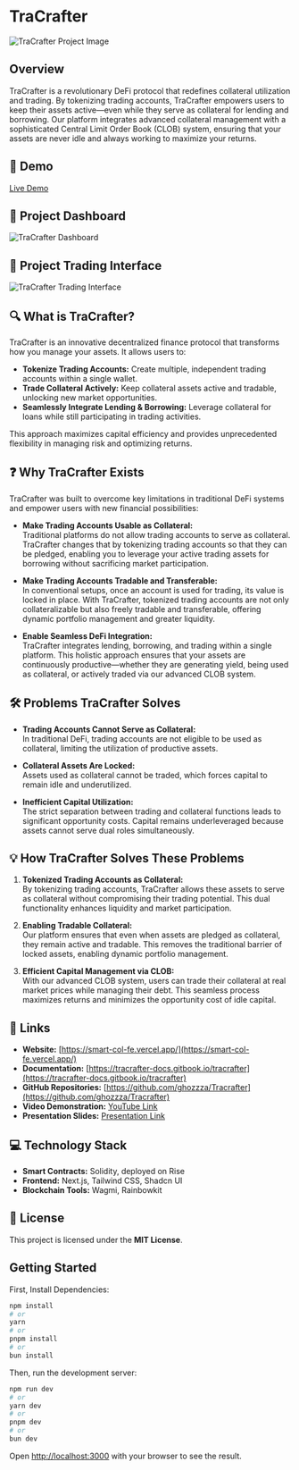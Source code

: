 # TraCrafter

![TraCrafter Project Image](https://res.cloudinary.com/ddzibjaqg/image/upload/v1740748844/general_readme_ky76s6.png)

## Overview
TraCrafter is a revolutionary DeFi protocol that redefines collateral utilization and trading. By tokenizing trading accounts, TraCrafter empowers users to keep their assets active—even while they serve as collateral for lending and borrowing. Our platform integrates advanced collateral management with a sophisticated Central Limit Order Book (CLOB) system, ensuring that your assets are never idle and always working to maximize your returns.

## 🚀 Demo
[Live Demo](https://smart-col-fe.vercel.app/)

## 📸 Project Dashboard
![TraCrafter Dashboard](https://res.cloudinary.com/ddzibjaqg/image/upload/v1740749118/Screenshot_2025-02-28_202557_ma1eyd.png)
## 📸 Project Trading Interface
![TraCrafter Trading Interface](https://res.cloudinary.com/ddzibjaqg/image/upload/v1740749201/Screenshot_2025-02-28_202725_lxmg8a.png)

## 🔍 What is TraCrafter?
TraCrafter is an innovative decentralized finance protocol that transforms how you manage your assets. It allows users to:
- **Tokenize Trading Accounts:** Create multiple, independent trading accounts within a single wallet.
- **Trade Collateral Actively:** Keep collateral assets active and tradable, unlocking new market opportunities.
- **Seamlessly Integrate Lending & Borrowing:** Leverage collateral for loans while still participating in trading activities.
  
This approach maximizes capital efficiency and provides unprecedented flexibility in managing risk and optimizing returns.

## ❓ Why TraCrafter Exists
TraCrafter was built to overcome key limitations in traditional DeFi systems and empower users with new financial possibilities:

- **Make Trading Accounts Usable as Collateral:**  
  Traditional platforms do not allow trading accounts to serve as collateral. TraCrafter changes that by tokenizing trading accounts so that they can be pledged, enabling you to leverage your active trading assets for borrowing without sacrificing market participation.

- **Make Trading Accounts Tradable and Transferable:**  
  In conventional setups, once an account is used for trading, its value is locked in place. With TraCrafter, tokenized trading accounts are not only collateralizable but also freely tradable and transferable, offering dynamic portfolio management and greater liquidity.

- **Enable Seamless DeFi Integration:**  
  TraCrafter integrates lending, borrowing, and trading within a single platform. This holistic approach ensures that your assets are continuously productive—whether they are generating yield, being used as collateral, or actively traded via our advanced CLOB system.

## 🛠 Problems TraCrafter Solves
- **Trading Accounts Cannot Serve as Collateral:**  
  In traditional DeFi, trading accounts are not eligible to be used as collateral, limiting the utilization of productive assets.
  
- **Collateral Assets Are Locked:**  
  Assets used as collateral cannot be traded, which forces capital to remain idle and underutilized.
  
- **Inefficient Capital Utilization:**  
  The strict separation between trading and collateral functions leads to significant opportunity costs. Capital remains underleveraged because assets cannot serve dual roles simultaneously.

## 💡 How TraCrafter Solves These Problems
1. **Tokenized Trading Accounts as Collateral:**  
   By tokenizing trading accounts, TraCrafter allows these assets to serve as collateral without compromising their trading potential. This dual functionality enhances liquidity and market participation.

2. **Enabling Tradable Collateral:**  
   Our platform ensures that even when assets are pledged as collateral, they remain active and tradable. This removes the traditional barrier of locked assets, enabling dynamic portfolio management.

3. **Efficient Capital Management via CLOB:**  
   With our advanced CLOB system, users can trade their collateral at real market prices while managing their debt. This seamless process maximizes returns and minimizes the opportunity cost of idle capital.

## 🔗 Links
- **Website:** [https://smart-col-fe.vercel.app/](https://smart-col-fe.vercel.app/)
- **Documentation:** [https://tracrafter-docs.gitbook.io/tracrafter](https://tracrafter-docs.gitbook.io/tracrafter)
- **GitHub Repositories:** [https://github.com/ghozzza/Tracrafter](https://github.com/ghozzza/Tracrafter)
- **Video Demonstration:** [YouTube Link](link-yt)
- **Presentation Slides:** [Presentation Link](https://www.canva.com/design/DAGgAnjr4u4/qvZ27lBgGbxf8PS5liC-iw/edit?utm_content=DAGgAnjr4u4&utm_campaign=designshare&utm_medium=link2&utm_source=sharebutton)

## 💻 Technology Stack
- **Smart Contracts:** Solidity, deployed on Rise 
- **Frontend:** Next.js, Tailwind CSS, Shadcn UI
- **Blockchain Tools:** Wagmi, Rainbowkit

## 📜 License
This project is licensed under the **MIT License**.

## Getting Started

First, Install Dependencies:

```bash
npm install
# or
yarn
# or
pnpm install
# or
bun install
```


Then, run the development server:

```bash
npm run dev
# or
yarn dev
# or
pnpm dev
# or
bun dev
```

Open [http://localhost:3000](http://localhost:3000) with your browser to see the result.
